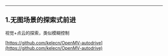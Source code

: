 ---

## 1.无图场景的探索式前进

视觉+点云的探索，类似模糊控制

[https://github.com/kelecn/OpenMV-autodrive](https://github.com/kelecn/OpenMV-autodrive)